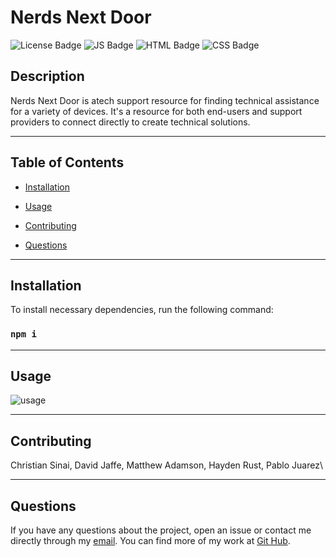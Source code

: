 
  # Nerds Next Door
  ![License Badge](https://img.shields.io/badge/License-MIT-blue) 
  ![JS Badge](https://img.shields.io/badge/JavaScript-51.3%25-yellow)
  ![HTML Badge](https://img.shields.io/badge/JavaScript-42.8%25-red)
  ![CSS Badge](https://img.shields.io/badge/CSS-5.9%25-purple)
  
  ## Description

  Nerds Next Door is atech support resource for finding technical assistance for a variety of devices. It's a resource for both end-users and support providers to connect directly to create technical solutions.


---
  ## Table of Contents
  
  * [Installation](#installastion)

  * [Usage](#usage)

  * [Contributing](#contributing)

  * [Questions](#questions)


---
  ## Installation

  To install necessary dependencies, run the following command:
  
  ### ```npm i```


---
  ## Usage
 
![usage](usageREADME.gif)


---  
  ## Contributing

  Christian Sinai, David Jaffe, Matthew Adamson, Hayden Rust, Pablo Juarez\

  
---  
  ## Questions
  
  If you have any questions about the project, open an issue or contact me directly through my [email](mailto:weekdaypablo@gmail.com).
  You can find more of my work at [Git Hub](https://github.com/pabloivanjuarez).

